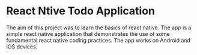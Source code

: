 # React Ntive Todo Application

The aim of this project was to learn the basics of react native. The app is a simple react native application that demonstrates the use of some fundamental react native coding practices. The app works on Android and IOS devices.
